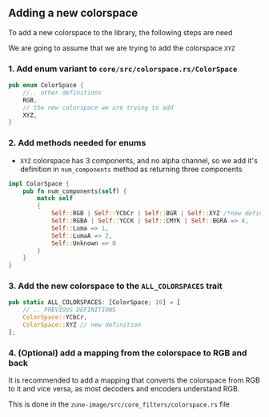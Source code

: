 ## Adding a new colorspace

To add a new colorspace to the library, the following steps are need

We are going to assume that we are trying to add the colorspace `XYZ`

### 1. Add enum variant to  `core/src/colorspace.rs/ColorSpace`

```Rust
pub enum ColorSpace {
    //.. other definitions
    RGB,
    // the new colorspace we are trying to add
    XYZ,
}
```

### 2. Add methods needed for enums

- `XYZ` colorspace has 3 components, and no alpha channel, so we add it's definition in `num_components` method as
  returning
  three components

```Rust
impl ColorSpace {
    pub fn num_components(self) {
        match self
        {
            Self::RGB | Self::YCbCr | Self::BGR | Self::XYZ /*new definition*/ => 3,
            Self::RGBA | Self::YCCK | Self::CMYK | Self::BGRA => 4,
            Self::Luma => 1,
            Self::LumaA => 2,
            Self::Unknown => 0
        }
    }
}
```

### 3. Add the new colorspace to the `ALL_COLORSPACES` trait

```Rust
pub static ALL_COLORSPACES: [ColorSpace; 10] = [
    // .. PREVIOUS DEFINITIONS
    ColorSpace::YCbCr,
    ColorSpace::XYZ // new definition
];
```

### 4. (Optional) add a mapping from the colorspace to RGB and back

It is recommended to add a mapping that converts the colorspace from RGB to it and vice versa, as most
decoders and encoders understand RGB.

This is done in the `zune-image/src/core_filters/colorspace.rs` file